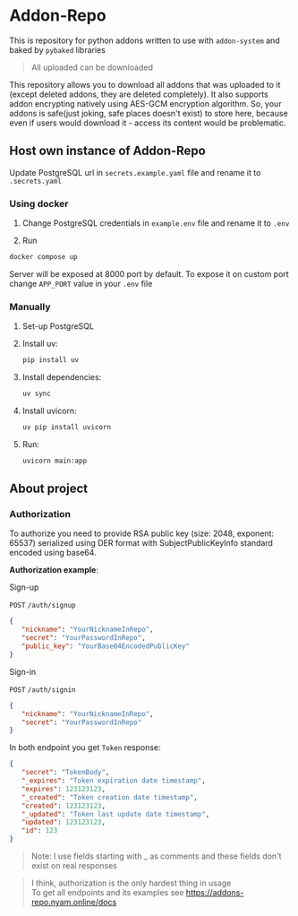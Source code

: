 # Addon-Repo

This is repository for python addons written to use with `addon-system` and baked by `pybaked` libraries

> All uploaded can be downloaded

This repository allows you to download all addons that was uploaded to it
(except deleted addons, they are deleted completely).
It also supports addon encrypting natively using AES-GCM encryption algorithm.
So, your addons is safe(just joking, safe places doesn't exist) to store here, 
because even if users would download it - access its 
content would be problematic.

## Host own instance of Addon-Repo

Update PostgreSQL url in `secrets.example.yaml` file
and rename it to `.secrets.yaml`

### Using docker

1. Change PostgreSQL credentials in `example.env` file and rename it to `.env`

2. Run

```bash
docker compose up
```

Server will be exposed at 8000 port by default.
To expose it on custom port change `APP_PORT` value in your `.env` file

### Manually

1. Set-up PostgreSQL

2. Install uv:
    ```bash
    pip install uv
    ```

3. Install dependencies:
    ```bash
    uv sync
    ```

4. Install uvicorn:
    ```bash
    uv pip install uvicorn
    ```

5. Run:
    ```bash
    uvicorn main:app
    ```

## About project

### Authorization
To authorize you need to provide RSA public key
(size: 2048, exponent: 65537) serialized using DER format 
with SubjectPublicKeyInfo standard encoded using base64.

**Authorization example**:

Sign-up

`POST` `/auth/signup`
```json
{
   "nickname": "YourNicknameInRepo",
   "secret": "YourPasswordInRepo",
   "public_key": "YourBase64EncodedPublicKey"
}
```
Sign-in

`POST` `/auth/signin`
```json
{
   "nickname": "YourNicknameInRepo",
   "secret": "YourPasswordInRepo"
}
```

In both endpoint you get `Token` response:
```json
{
   "secret": "TokenBody",
   "_expires": "Token expiration date timestamp",
   "expires": 123123123,
   "_created": "Token creation date timestamp",
   "created": 123123123,
   "_updated": "Token last update date timestamp",
   "updated": 123123123,
   "id": 123
}
```
> Note: I use fields starting with _ as comments and these fields don't exist on real responses

> I think, authorization is the only hardest thing in usage  
> To get all endpoints and its examples see https://addons-repo.nyam.online/docs
